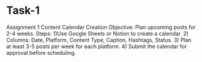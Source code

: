 # Task-1
Assignment 1  Content Calendar Creation Objective: Plan upcoming posts for 2-4 weeks.  Steps:  1)Use Google Sheets or Notion to create a calendar. 2) Columns: Date, Platform, Content Type, Caption, Hashtags, Status. 3) Plan at least 3-5 posts per week for each platform. 4) Submit the calendar for approval before scheduling.
